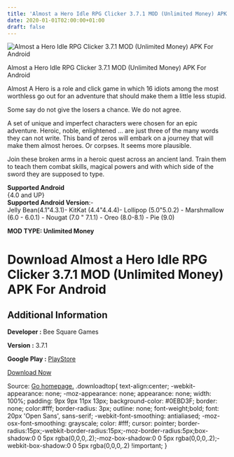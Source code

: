 ```yaml
---
title: 'Almost a Hero Idle RPG Clicker 3.7.1 MOD (Unlimited Money) APK For Android'
date: 2020-01-01T02:00:00+01:00
draft: false
---
```


![Almost a Hero Idle RPG Clicker 3.7.1 MOD (Unlimited Money) APK For Android](https://i0.wp.com/apkhome.net/wp-content/uploads/2019/11/Almost-a-Hero-Idle-RPG-Clicker.png "Almost a Hero Idle RPG Clicker 3.7.1 MOD (Unlimited Money) APK For Android")

  

Almost a Hero Idle RPG Clicker 3.7.1 MOD (Unlimited Money) APK For Android

Almost A Hero is a role and click game in which 16 idiots among the most worthless go out for an adventure that should make them a little less stupid.

Some say do not give the losers a chance. We do not agree.

A set of unique and imperfect characters were chosen for an epic adventure. Heroic, noble, enlightened ... are just three of the many words they can not write. This band of zeros will embark on a journey that will make them almost heroes. Or corpses. It seems more plausible.

Join these broken arms in a heroic quest across an ancient land. Train them to teach them combat skills, magical powers and with which side of the sword they are supposed to type.

**Supported Android**  
{4.0 and UP}  
**Supported Android Version**:-  
Jelly Bean(4.1"4.3.1)- KitKat (4.4"4.4.4)- Lollipop (5.0"5.0.2) - Marshmallow (6.0 - 6.0.1) - Nougat (7.0 " 7.1.1) - Oreo (8.0-8.1) - Pie (9.0)

**MOD TYPE: Unlimited Money**

Download Almost a Hero Idle RPG Clicker 3.7.1 MOD (Unlimited Money) APK For Android
===================================================================================

Additional Information
----------------------

**Developer :** Bee Square Games

**Version :** 3.7.1

**Google Play :** [PlayStore](https://play.google.com/store/apps/details?id=com.beesquare.almostahero)

  

[Download Now](https://store4app.co/post/almost-a-hero-idle-rpg-clicker-3-7-1-mod-unlimited-money-apk-for-android_1573751673)

  
Source: [Go homepage.](https://store4app.co/post/almost-a-hero-idle-rpg-clicker-3-7-1-mod-unlimited-money-apk-for-android_1573751673) .downloadtop{ text-align:center; -webkit-appearance: none; -moz-appearance: none; appearance: none; width: 100%; padding: 9px 9px 11px 13px; background-color: #0EBD3F; border: none; color:#fff; border-radius: 3px; outline: none; font-weight;bold; font: 20px 'Open Sans', sans-serif; -webkit-font-smoothing: antialiased; -moz-osx-font-smoothing: grayscale; color: #fff; cursor: pointer; border-radius:15px;-webkit-border-radius:15px;-moz-border-radius:5px;box-shadow:0 0 5px rgba(0,0,0,.2);-moz-box-shadow:0 0 5px rgba(0,0,0,.2);-webkit-box-shadow:0 0 5px rgba(0,0,0,.2) !important; }